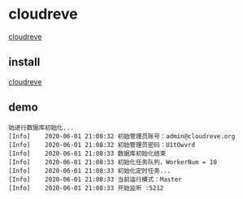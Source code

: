 # cloudreve

[cloudreve](https://cloudreve.org/)
## install

[cloudreve](https://docs.cloudreve.org/getting-started/install)
## demo


```
始进行数据库初始化...
[Info]    2020-06-01 21:08:32 初始管理员账号：admin@cloudreve.org
[Info]    2020-06-01 21:08:32 初始管理员密码：U1tOwvrd
[Info]    2020-06-01 21:08:33 数据库初始化结束
[Info]    2020-06-01 21:08:33 初始化任务队列，WorkerNum = 10
[Info]    2020-06-01 21:08:33 初始化定时任务...
[Info]    2020-06-01 21:08:33 当前运行模式：Master
[Info]    2020-06-01 21:08:33 开始监听 :5212
```

